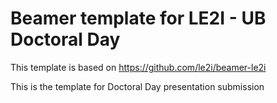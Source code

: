 # Beamer template for LE2I - UB Doctoral Day

This template is based on https://github.com/le2i/beamer-le2i

This is the template for Doctoral Day presentation submission


